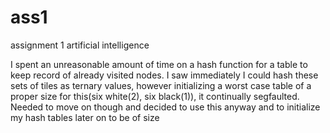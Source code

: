# ass1
assignment 1 artificial intelligence

I spent an unreasonable amount of time on a hash function for a table to 
keep record of already visited nodes. I saw immediately I could hash these 
sets of tiles as ternary values, however initializing a worst case table
of a proper size for this(six white(2), six black(1)), it continually segfaulted.
Needed to move on though and decided to use this anyway and to initialize my hash
tables later on to be of size 
